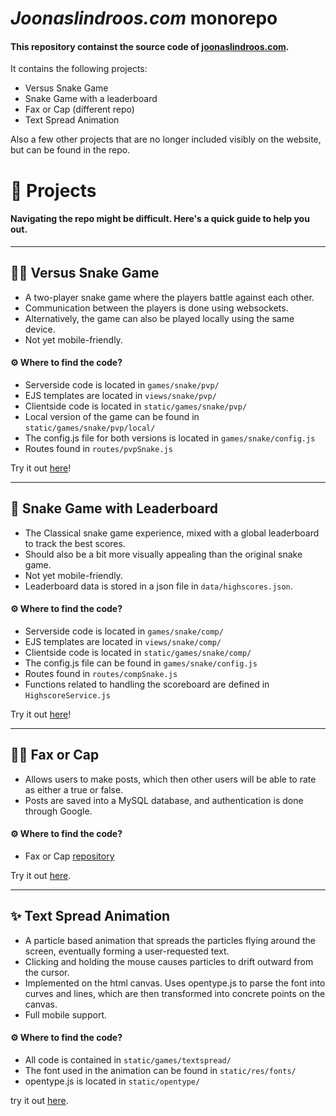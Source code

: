 # _Joonaslindroos.com_ monorepo

#### This repository containst the source code of [joonaslindroos.com](https://joonaslindroos.com).

It contains the following projects:
- Versus Snake Game
- Snake Game with a leaderboard
- Fax or Cap (different repo)
- Text Spread Animation

Also a few other projects that are no longer included visibly on the website, but can be found in the repo.

# 📂 Projects

#### Navigating the repo might be difficult. Here's a quick guide to help you out.

***
## 🐍🐍 Versus Snake Game

- A two-player snake game where the players battle against each other.
- Communication between the players is done using websockets.
- Alternatively, the game can also be played locally using the same device.
- Not yet mobile-friendly.

#### ⚙️ Where to find the code?

- Serverside code is located in `games/snake/pvp/`
- EJS templates are located in `views/snake/pvp/`
- Clientside code is located in `static/games/snake/pvp/`
- Local version of the game can be found in `static/games/snake/pvp/local/`
- The config.js file for both versions is located in `games/snake/config.js`
- Routes found in `routes/pvpSnake.js`

Try it out [here](https://joonaslindroos.com/snake/pvp/)!

***
## 🐍 Snake Game with Leaderboard

- The Classical snake game experience, mixed with a global leaderboard to track the best scores.
- Should also be a bit more visually appealing than the original snake game.
- Not yet mobile-friendly.
- Leaderboard data is stored in a json file in `data/highscores.json`.

#### ⚙️ Where to find the code?

- Serverside code is located in `games/snake/comp/`
- EJS templates are located in `views/snake/comp/`
- Clientside code is located in `static/games/snake/comp/`
- The config.js file can be found in `games/snake/config.js`
- Routes found in `routes/compSnake.js`
- Functions related to handling the scoreboard are defined in `HighscoreService.js`

Try it out [here](https://joonaslindroos.com/snake/comp/)!

***
## 🧢❌ Fax or Cap
- Allows users to make posts, which then other users will be able to rate as either a true or false.
- Posts are saved into a MySQL database, and authentication is done through Google.

#### ⚙️ Where to find the code?

- Fax or Cap [repository](https://github.com/JohoCharger/Fax-or-cap)

Try it out [here](https://test.joonaslindroos.com/).

***
## ✨ Text Spread Animation
- A particle based animation that spreads the particles flying around the screen, eventually forming a 
  user-requested text.
- Clicking and holding the mouse causes particles to drift outward from the cursor.
- Implemented on the html canvas. Uses opentype.js to parse the font into curves and lines, which are then 
  transformed into concrete points on the canvas.
- Full mobile support.

#### ⚙️ Where to find the code?
- All code is contained in `static/games/textspread/`
- The font used in the animation can be found in `static/res/fonts/`
- opentype.js is located in `static/opentype/`

try it out [here](https://joonaslindroos.com/textspread/).